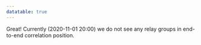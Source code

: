 ```yaml
---
datatable: true
---
```



Great! Currently (2020-11-01 20:00) we do not see any relay groups
in end-to-end correlation position.
